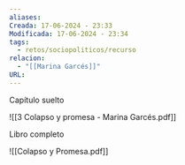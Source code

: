 ```yaml
---
aliases: 
Creada: 17-06-2024 - 23:33
Modificada: 17-06-2024 - 23:34
tags:
  - retos/sociopoliticos/recurso
relacion:
  - "[[Marina Garcés]]"
URL:
---
```



Capítulo suelto

![[3 Colapso y promesa - Marina Garcés.pdf]]




Libro completo

![[Colapso y Promesa.pdf]]
